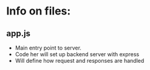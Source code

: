 # Info on files:

## app.js
- Main entry point to server. 
- Code her will set up backend server with express 
- Will define how request and responses are handled 


